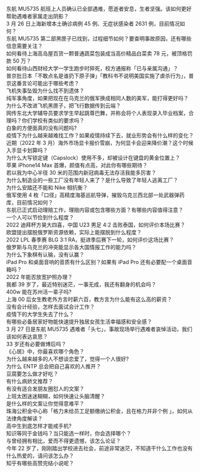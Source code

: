 东航 MU5735 航班上人员确认已全部遇难，愿逝者安息，生者坚强。该如何更好帮助遇难者家属走出阴影？  
3 月 26 日上海新增本土确诊病例 45 例、无症状感染者 2631 例，目前情况如何？  
东航 MU5735 第二部黑匣子已找到，过程细节如何？要查明事故原因，还有哪些信息需要关注？  
如何看待上海高岛屋百货一颗普通蔬菜包装成当高价精品白菜卖 78 元，被顶格罚款 50 万？  
如何看待山西财经大学一学生跑步时猝死，校方通报称「已与亲属沟通」？  
普京批日本「不敢点名是谁扔下原子弹」「教科书不说明美国实施了虐杀行为」，普京这番言论可能出于哪些考虑？  
飞机失事坠毁为什么找不到遗体？  
纯军事角度，如果把现在在乌克兰的俄军换成相同人数的美军，能打得更好吗？  
为什么不改进飞机黑匣子，把飞行数据传到云端？  
网传东北大学辅导员要求学生早起跳尊巴舞，并称会将个人表现录入毕业档案，合理吗？你们学校有类似的要求吗？  
白象的方便面真的没有问题吗?  
疫情下为什么越来越难找工作？如果疫情持续下去，就业形势会有什么样的变化？  
近期（2022 年 3 月）海外市场显卡报价雪崩，为何显卡会迎来降价潮？这个时候入手显卡划算吗？  
为什么大写锁定键（Capslock）使用不多，却被设计在键盘的黄金位置上？  
苹果 iPhone14 Max 首爆，颜值有点高，对此你有哪些期待？  
若以我为中心半径 30 米的范围内新冠病毒无法存活我能多厉害？  
为什么制造业的一些工厂没有年轻人来了？是什么导致了年轻人逃离工厂？  
为什么安踏还不能和 Nike 相抗衡？  
俄军使用 4 枚「口径」高精度海基巡航导弹，摧毁乌克兰西北部一处武器弹药库，目前情况如何？  
东航已正式启动理赔工作，理赔内容或包含哪些方面？有哪些内容值得注意？  
一个人可以节俭到什么程度？  
2022 迪拜杯方昊大四喜，中国 U23  男足 4:2 击败泰国，如何评价本场比赛？  
欧盟提出摆脱俄罗斯资源依赖，实际上能摆脱到什么程度？  
2022 LPL 春季赛 BLG 3:1 RA，挺进季后赛下一轮，如何评价这场比赛？  
俄罗斯与乌克兰的冲突能显示各大国情报工作的能力吗？  
为什么下象棋有认输，没有认赢？  
iPad Pro 和桌面音响的音质有什么区别？如果有 iPad Pro 还有必要配一个桌面音箱吗？  
2022 年能否放宽护照办理？  
我都 39 岁了，最近特别迷茫，一事无成，我还有翻身的机会吗？  
400w 能在苏州活一辈子吗?  
上海 00 后女生教老外方言时薪六百，教方言为什么能有这么高的薪资？  
没有会计经验，怎样去面试会计工作？  
疫情下的大学生失去了什么？  
有哪些必备居家好物能快速提升独居女孩生活幸福感和安全感？  
3 月 27 日是东航 MU5735 遇难者「头七」，事故现场举行遇难者哀悼活动，我们该如何表达哀思？  
33 岁还有必要做博后吗？  
《心居》中，你最喜欢哪个角色？  
为什么越来越多的人不想谈恋爱了，觉得一个人很好?  
为什么 ENTP 总会把自己喜欢的人推开？  
豆腐要怎么做才好吃？  
有什么病娇文推荐？  
有没有适合发朋友圈怼人的文案？  
上班太困迷迷糊糊，如何快速让头脑清醒？  
是什么样的文案让你觉得意难平？  
珠海公积金中心称「格力未给员工足额缴纳公积金，且在格力并非个例 」，如何从法律角度解读？  
高中生到底怎样才能戒手机?  
知识等同于金钱吗？当只能选一样时，你会选择哪个？  
与曾经拥有相比，爱而不得更遗憾，该怎么论证？  
今年 22 岁了，刚刚踏出学校进去社会，前途非常迷茫，不知道干什么工作也没有什么热爱的，请问该怎么办？  
知乎有哪些高赞完结小说呢？  
